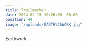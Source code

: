 ```yaml
---
title: Trailmarker
date: 2024-02-15 10:26:00 -06:00
position: 44
image: "/uploads/EARTH%20WORK.jpg"
---
```


Earthwork